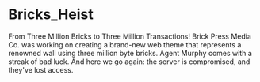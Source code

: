 # Bricks_Heist
From Three Million Bricks to Three Million Transactions!
Brick Press Media Co. was working
on creating a brand-new web theme that represents a renowned wall using 
three million byte bricks. Agent Murphy comes with a streak of bad luck. 
And here we go again: the server is compromised, and they've lost access. 
